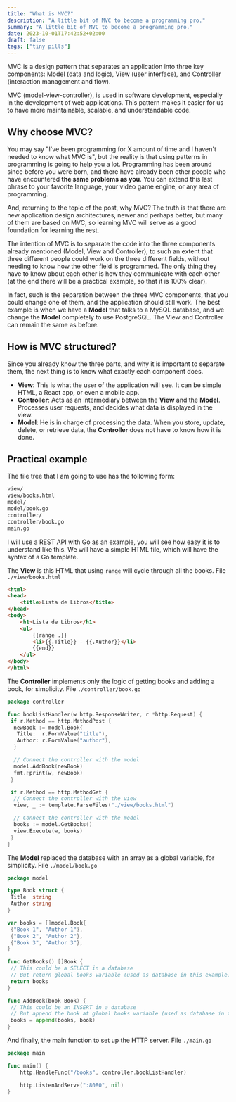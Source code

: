 ```yaml
---
title: "What is MVC?"
description: "A little bit of MVC to become a programming pro."
summary: "A little bit of MVC to become a programming pro."
date: 2023-10-01T17:42:52+02:00
draft: false
tags: ["tiny pills"]
---
```



MVC is a design pattern that separates an application into three key components: Model (data and logic), View (user interface), and Controller (interaction management and flow).

MVC (model-view-controller), is used in software development, especially in the development of web applications. This pattern makes it easier for us to have more maintainable, scalable, and understandable code.

## Why choose MVC?

You may say "I've been programming for X amount of time and I haven't needed to know what MVC is", but the reality is that using patterns in programming is going to help you a lot. Programming has been around since before you were born, and there have already been other people who have encountered **the same problems as you**. You can extend this last phrase to your favorite language, your video game engine, or any area of programming.

And, returning to the topic of the post, why MVC? The truth is that there are new application design architectures, newer and perhaps better, but many of them are based on MVC, so learning MVC will serve as a good foundation for learning the rest.

The intention of MVC is to separate the code into the three components already mentioned (Model, View and Controller), to such an extent that three different people could work on the three different fields, without needing to know how the other field is programmed. The only thing they have to know about each other is how they communicate with each other (at the end there will be a practical example, so that it is 100% clear).

In fact, such is the separation between the three MVC components, that you could change one of them, and the application should still work. The best example is when we have a **Model** that talks to a MySQL database, and we change the **Model** completely to use PostgreSQL. The View and Controller can remain the same as before.

## How is MVC structured?

Since you already know the three parts, and why it is important to separate them, the next thing is to know what exactly each component does.

- **View**: This is what the user of the application will see. It can be simple HTML, a React app, or even a mobile app.
- **Controller**: Acts as an intermediary between the **View** and the **Model**. Processes user requests, and decides what data is displayed in the view.
- **Model**: He is in charge of processing the data. When you store, update, delete, or retrieve data, the **Controller** does not have to know how it is done.

## Practical example

The file tree that I am going to use has the following form:

```sh
view/
view/books.html
model/
model/book.go
controller/
controller/book.go
main.go
```

I will use a REST API with Go as an example, you will see how easy it is to understand like this. We will have a simple HTML file, which will have the syntax of a Go template.

The **View** is this HTML that using `range` will cycle through all the books. File `./view/books.html`

```html
<html>
<head>
    <title>Lista de Libros</title>
</head>
<body>
    <h1>Lista de Libros</h1>
    <ul>
        {{range .}}
        <li>{{.Title}} - {{.Author}}</li>
        {{end}}
    </ul>
</body>
</html>
```

The **Controller** implements only the logic of getting books and adding a book, for simplicity. File `./controller/book.go`

```go
package controller

func bookListHandler(w http.ResponseWriter, r *http.Request) {
 if r.Method == http.MethodPost {
  newBook := model.Book{
   Title:  r.FormValue("title"),
   Author: r.FormValue("author"),
  }

  // Connect the controller with the model
  model.AddBook(newBook)
  fmt.Fprint(w, newBook)
 }

 if r.Method == http.MethodGet {
  // Connect the controller with the view 
  view, _ := template.ParseFiles("./view/books.html")

  // Connect the controller with the model
  books := model.GetBooks()   
  view.Execute(w, books)
 }
}
```

The **Model** replaced the database with an array as a global variable, for simplicity. File `./model/book.go`

```go
package model

type Book struct {
 Title  string
 Author string
}

var books = []model.Book{
 {"Book 1", "Author 1"},
 {"Book 2", "Author 2"},
 {"Book 3", "Author 3"},
}

func GetBooks() []Book {
 // This could be a SELECT in a database
 // But return global books variable (used as database in this example) 
 return books
}

func AddBook(book Book) {
 // This could be an INSERT in a database
 // But append the book at global books variable (used as database in this example) 
 books = append(books, book)
}
```

And finally, the main function to set up the HTTP server. File `./main.go`

```go
package main

func main() {
    http.HandleFunc("/books", controller.bookListHandler)

    http.ListenAndServe(":8080", nil)
}
```
